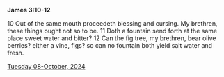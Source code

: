 **James 3:10-12**

10 Out of the same mouth proceedeth blessing and cursing. My brethren, these things ought not so to be. 11 Doth a fountain send forth at the same place sweet water and bitter? 12 Can the fig tree, my brethren, bear olive berries? either a vine, figs? so can no fountain both yield salt water and fresh.

[Tuesday 08-October, 2024](https://getbible.life/kjv/James/3/10-12)
